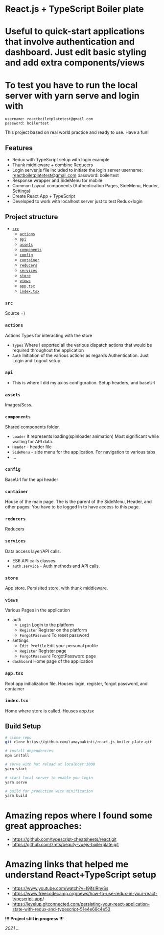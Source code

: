 # React.js + TypeScript Boiler plate
# Useful to quick-start applications that involve authentication and dashboard. Just edit basic styling and add extra components/views
# To test you have to run the local server with yarn serve and login with 
    username: reactboiletplatetest@gmail.com
    password: boilertest

This project based on real world practice and ready to use. Have a fun!

## Features
- Redux with TypeScript setup with login example
- Thunk middleware + combine Reducers
- Login server.js file included to initiate the login server
    username: reactboiletplatetest@gmail.com
    password: boilertest
- Response wrapper and SideMenu for mobile
- Common Layout components (Authentication Pages, SideMenu, Header, Settings)
- Create React App + TypeScript
- Developed to work with localhost server just to test Redux+login

## Project structure
- [`src`](#src)
  - [`actions`](#assets)
  - [`api`](#api)
  - [`assets`](#assets)
  - [`components`](#components)
  - [`config`](#config)
  - [`container`](#container)
  - [`reducers`](#reducers)
  - [`services`](#services)
  - [`store`](#store)
  - [`views`](#views)
  - [`app.tsx`](#apptsx)
  - [`index.tsx`](#indextsx)

### `src`
Source =)

### `actions`
Actions Types for interacting with the store
- `Types` Where I exported all the various dispatch actions that would be required throughout the application
- `Auth` Initiation of the various actions as regards Authentication. Just Login and Logout setup

### `api`
- This is where I did my axios configuration. Setup headers, and baseUrl

### `assets`
Images/Scss.

### `components`
Shared components folder.
- `Loader` It represents loading(spinloader animation) Most significant while waiting for API data.
- `Header` - header file
- `SideMenu` - side menu for the application. For navigation to various tabs
- ...

### `config`
BaseUrl for the api header

### `container`
House of the main page. The is the parent of the SideMenu, Header, and other pages. 
You have to be logged In to have access to this page.

### `reducers`
Reducers

### `services`
Data access layer/API calls.
- ES6 API calls classes.
- `auth.service` - Auth methods and API calls.

### `store`
App store. Persisited store, with thunk middleware.

### `views`
Various Pages in the application
- auth
   - `Login` Login to the platform
   - `Register` Register on the platform
   - `ForgotPassword` To reset password
- settings
   - `Edit Profile` Edit your personal profile
   - `Register` Register page
   - `ForgotPassword` ForgotPassword page
- `dashboard` Home page of the application

### `app.tsx`
Root app initialization file. Houses login, register, forgot password, and container

### `index.tsx`
Home where store is called. Houses app.tsx

## Build Setup
``` bash
# clone repo
git clone https://github.com/iamayoakinti/react.js-boiler-plate.git

# install dependencies
npm install

# serve with hot reload at localhost:3000
yarn start

# start local server to enable you login
yarn serve

# build for production with minification
yarn build
```

# Amazing repos where I found some great approaches:
- https://github.com/typescript-cheatsheets/react.git
- https://github.com/zmts/beauty-vuejs-boilerplate.git

# Amazing links that helped me understand React+TypeScript setup
- https://www.youtube.com/watch?v=I9jfsIRnySs
- https://www.freecodecamp.org/news/how-to-use-redux-in-your-react-typescript-app/
- https://levelup.gitconnected.com/persisting-your-react-application-state-with-redux-and-typescript-51e4e66c4e53

__!!! Project still in progress !!!__

_2021 ..._
